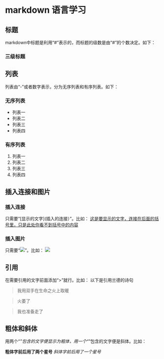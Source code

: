 # markdown 语言学习

## 标题
markdown中标题是利用“#”表示的，而标题的级数是由“#”的个数决定。如下：

### 三级标题


## 列表
列表由“-”或者数字表示，分为无序列表和有序列表。如下：
### 无序列表
- 列表一
- 列表二
- 列表三
- 列表四
### 有序列表
1. 列表一
2. 列表二
3. 列表三
4. 列表四

## 插入连接和图片
### 插入连接

只需要”[显示的文字](插入的连接）”。比如：
[这是要显示的文字，连接在后面的括号里，只是此处你看不到括号中的内容](http://jianshu.io)

### 插入图片
只需要“![](图片的连接)”。比如：
![](http://ww4.sinaimg.cn/bmiddle/aa397b7fjw1dzplsgpdw5j.jpg)

## 引用
在需要引用的文字前面添加“>”就行。比如：
以下是引用兰德的诗句

> 我用双手在生命之火上取暖

> 火萎了 

> 我也准备走了

## 粗体和斜体
用两个“*”包含的文字便显示为粗体，用一个“*”包含的文字便是斜体。比如：

**粗体字前后用了两个星号**
*斜体字前后用了一个星号*

